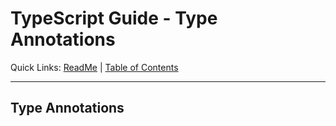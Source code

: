 # TypeScript Guide - Type Annotations
Quick Links: [ReadMe](../README.md) | [Table of Contents](./docs/00-index.md)

---

## Type Annotations

